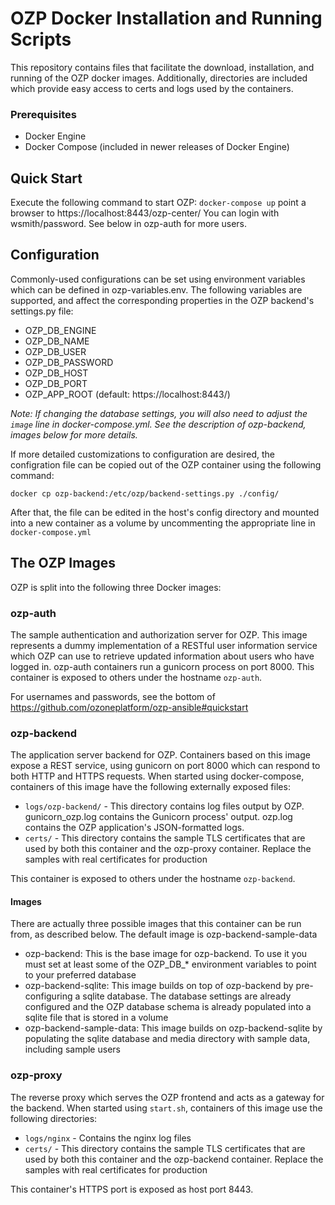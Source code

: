 # OZP Docker Installation and Running Scripts
This repository contains files that facilitate the download, installation, and
running of the OZP docker images.  Additionally, directories are included
which provide easy access to certs and logs used by the containers.

### Prerequisites
* Docker Engine
* Docker Compose (included in newer releases of Docker Engine)

## Quick Start
Execute the following command to start OZP:
`docker-compose up`
point a browser to https://localhost:8443/ozp-center/
You can login with wsmith/password.  See below in ozp-auth for more users.

## Configuration
Commonly-used configurations can be set using environment variables which can be
defined in ozp-variables.env.  The following variables are supported, and affect
the corresponding properties in the OZP backend's settings.py file:

* OZP_DB_ENGINE
* OZP_DB_NAME
* OZP_DB_USER
* OZP_DB_PASSWORD
* OZP_DB_HOST
* OZP_DB_PORT
* OZP_APP_ROOT (default: https://localhost:8443/)

_Note: If changing the database settings, you will also need to adjust the
`image` line in docker-compose.yml.  See the description of ozp-backend, images below
for more details._

If more detailed customizations to configuration are desired, the configration
file can be copied out of the OZP container using the following command:

`docker cp ozp-backend:/etc/ozp/backend-settings.py ./config/`

After that, the file can be edited in the host's config directory and mounted
into a new container as a volume by uncommenting the appropriate line in
`docker-compose.yml`

## The OZP Images
OZP is split into the following three Docker images:

### ozp-auth
The sample authentication and authorization server for OZP.  This image
represents a dummy implementation of a RESTful user information service which
OZP can use to retrieve updated information about users who have logged in.
ozp-auth containers run a gunicorn process on port 8000.  This container is
exposed to others under the hostname `ozp-auth`.

For usernames and passwords, see the bottom of https://github.com/ozoneplatform/ozp-ansible#quickstart

### ozp-backend
The application server backend for OZP.  Containers based on this image expose a
REST service, using gunicorn on port 8000 which can respond to both HTTP and
HTTPS requests.  When started using docker-compose, containers of this image have
the following externally exposed files:
* `logs/ozp-backend/` - This directory contains log files output by OZP.
    gunicorn_ozp.log contains the Gunicorn process' output.  ozp.log contains
    the OZP application's JSON-formatted logs.
* `certs/` - This directory contains the sample TLS certificates that are used
    by both this container and the ozp-proxy container.  Replace the samples
    with real certificates for production

This container is exposed to others under the hostname `ozp-backend`.

#### Images
There are actually three possible images that this container can be run from, as
described below.  The default image is ozp-backend-sample-data

* ozp-backend: This is the base image for ozp-backend.  To use it you must set
    at least some of the OZP_DB_* environment variables to point to your
    preferred database
* ozp-backend-sqlite: This image builds on top of ozp-backend by pre-configuring
    a sqlite database.  The database settings are already configured and the OZP
    database schema is already populated into a sqlite file that is stored in a
    volume
* ozp-backend-sample-data: This image builds on ozp-backend-sqlite by populating
    the sqlite database and media directory with sample data, including sample
    users

### ozp-proxy
The reverse proxy which serves the OZP frontend and acts as a gateway for the
backend.  When started using `start.sh`, containers of this image use the
following directories:
* `logs/nginx` - Contains the nginx log files
* `certs/` - This directory contains the sample TLS certificates that are used
    by both this container and the ozp-backend container.  Replace the samples
    with real certificates for production

This container's HTTPS port is exposed as host port 8443.
